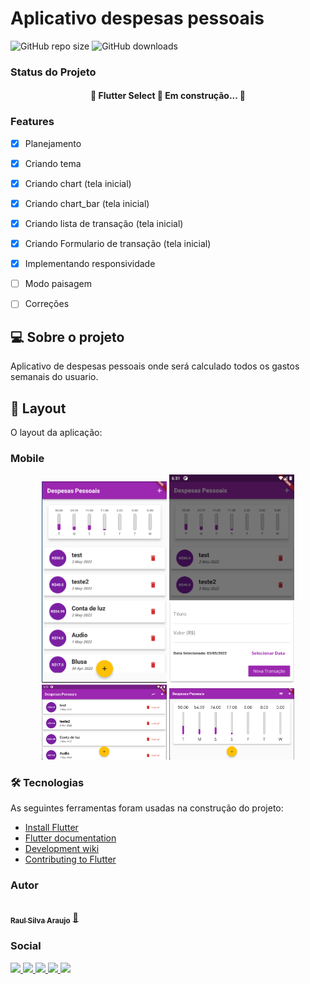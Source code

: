 # Aplicativo despesas pessoais

![GitHub repo size](https://img.shields.io/github/repo-size/RaulSAraujo/App-Despesas-Pessoais?style=social)
![GitHub downloads](https://img.shields.io/github/downloads/RaulSAraujo/App-Despesas-Pessoais/total?style=social)

### Status do Projeto

<h4 align="center"> 
	🚧  Flutter Select 🚀 Em construção...  🚧
</h4>

### Features

- [x] Planejamento
- [x] Criando tema
- [x] Criando chart (tela inicial)
- [x] Criando chart_bar (tela inicial)
- [x] Criando lista de transação (tela inicial)
- [x] Criando Formulario de transação (tela inicial)
- [x] Implementando responsividade
- [ ] Modo paisagem
- [ ] Correções


## 💻 Sobre o projeto

Aplicativo de despesas pessoais onde será calculado todos os gastos semanais do usuario.

## 🎨 Layout

O layout da aplicação:

### Mobile

<p align="center">
	<img alt="Tela inicial" title="Tela inicial" src="img-projeto/Screenshot_1.png" width="200px">
	<img alt="Tela nova transação" title="Tela nova transação" src="img-projeto/Screenshot_2.png" width="200px">
	<img alt="Tela inicial horizontal" title="Tela inicial horizontal" src="img-projeto/Screenshot_3.png" width="200px">
	<img alt="Tela nova transação horizontal" title="Tela nova transação horizontal" src="img-projeto/Screenshot_4.png" width="200px">
</p>

### 🛠 Tecnologias

As seguintes ferramentas foram usadas na construção do projeto:

* [Install Flutter](https://flutter.dev/get-started/)
* [Flutter documentation](https://flutter.dev/docs)
* [Development wiki](https://github.com/flutter/flutter/wiki)
* [Contributing to Flutter](https://github.com/flutter/flutter/blob/master/CONTRIBUTING.md)

### Autor

<a href="https://blog.rocketseat.com.br/author/thiago/">
 <img style="border-radius: 50%;" src="https://avatars.githubusercontent.com/u/87153908?s=400&u=7e6c66cd825c0682168afadd2081836471a15a99&v=4" width="100px;" alt=""/>
 <br />
 <sub><b>Raul Silva Araujo</b></sub></a> <a href="https://github.com/RaulSAraujo" title="github">🚀</a>

<br/>

### Social

<a href = "mailto:raul.araujo.2000@hotmail.com">
  <img src="https://img.shields.io/badge/Microsoft_Outlook-0078D4?style=for-the-badge&logo=microsoft-outlook&logoColor=white" target="_blank">
</a>
<a href = "mailto:miniminis148@gmail.com">
  <img src="https://img.shields.io/badge/Gmail-D14836?style=for-the-badge&logo=gmail&logoColor=white" target="_blank">
</a>
<a href="www.linkedin.com/in/RaulSaraujo" target="_blank">
  <img src="https://img.shields.io/badge/-LinkedIn-%230077B5?style=for-the-badge&logo=linkedin&logoColor=white" target="_blank">
</a>
<a href="https://gitlab.com/Raul.sAraujo" target="_blank">
  <img src="https://img.shields.io/badge/GitLab-330F63?style=for-the-badge&logo=gitlab&logoColor=white" target="_blank">
</a>
<a href="https://bitbucket.org/raul_araujo/" target="_blank">
  <img src="https://img.shields.io/badge/Bitbucket-330F63?style=for-the-badge&logo=bitbucket&logoColor=white" target="_blank">
</a>
